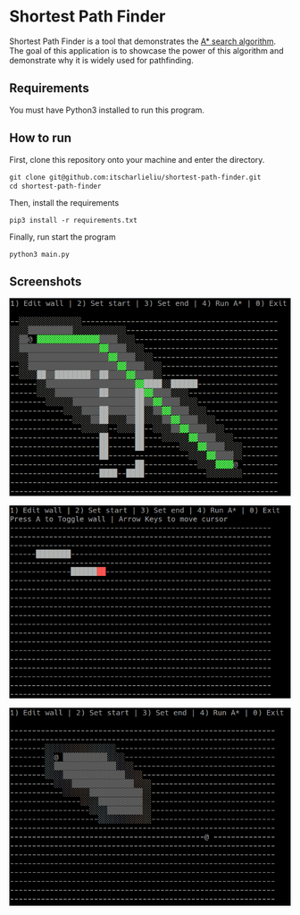 # Shortest Path Finder

Shortest Path Finder is a tool that demonstrates the [A* search algorithm](https://en.wikipedia.org/wiki/A*_search_algorithm).
The goal of this application is to showcase the power of this algorithm and demonstrate why it is widely used for pathfinding.

## Requirements
You must have Python3 installed to run this program.

## How to run
First, clone this repository onto your machine and enter the directory.
```shell script
git clone git@github.com:itscharlieliu/shortest-path-finder.git
cd shortest-path-finder
```

Then, install the requirements
```shell script
pip3 install -r requirements.txt
```

Finally, run start the program
```shell script
python3 main.py
```

## Screenshots
![Screenshot 1](./images/Screenshot_1.png)

![Screenshot 2](./images/Screenshot_2.png)

![Screenshot 3](./images/Screenshot_3.png)